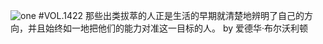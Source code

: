 ![one](http://image.wufazhuce.com/FkNYhzurrV9QAyWdvEY_g9VI-pWp)
#VOL.1422
那些出类拔萃的人正是生活的早期就清楚地辨明了自己的方向，并且始终如一地把他们的能力对准这一目标的人。 by 爱德华·布尔沃利顿